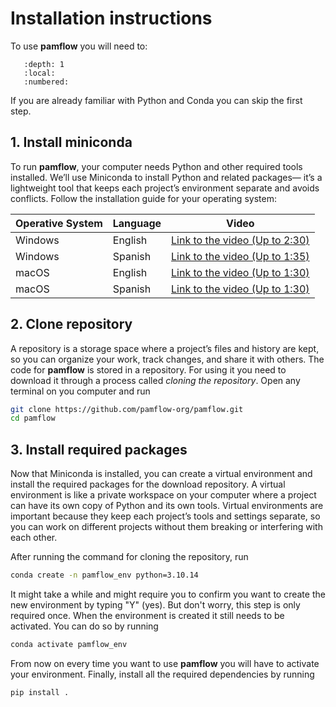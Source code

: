 # Installation instructions

To use **pamflow** you will need to:

```{contents}
   :depth: 1
   :local:
   :numbered:
```
If you are already familiar with Python and Conda you can skip the first step.

## 1. Install miniconda
To run **pamflow**, your computer needs Python and other required tools installed. We’ll use Miniconda to install Python and related packages— it’s a lightweight tool that keeps each project’s environment separate and avoids conflicts. Follow the installation guide for your operating system:

| Operative System | Language | Video                                                                         |
|------------------|----------|-------------------------------------------------------------------------------|
| Windows          | English  | [Link to the video (Up to 2:30)](https://www.youtube.com/watch?v=EBbcsjBSEi8) |
| Windows          | Spanish  | [Link to the video (Up to 1:35)](https://www.youtube.com/watch?v=n8HkaPEeJFs) |
| macOS            | English  | [Link to the video (Up to 1:30)](https://www.youtube.com/watch?v=WdXdl0C0jfE) |
| macOS            | Spanish  | [Link to the video (Up to 1:30)](https://www.youtube.com/watch?v=WdXdl0C0jfE) |

## 2. Clone repository

A repository is a storage space where a project’s files and history are kept, so you can organize your work, track changes, and share it with others. The code for **pamflow** is stored in a repository. For using it you need to download it through a process called *cloning the repository*. Open any terminal on you computer and run 
```sh
git clone https://github.com/pamflow-org/pamflow.git
cd pamflow
```

## 3. Install required packages
Now that Miniconda is installed, you can create a virtual environment and install the required packages for the download repository. A virtual environment is like a private workspace on your computer where a project can have its own copy of Python and its own tools. Virtual environments are important because they keep each project’s tools and settings separate, so you can work on different projects without them breaking or interfering with each other.

After running the command for cloning the repository, run 

```sh
conda create -n pamflow_env python=3.10.14
```
It might take a while and might require you to confirm you want to create the new environment by typing "Y" (yes). But don't worry, this step is only required once. When the environment is created it still needs to be activated. You can do so by running 

```sh
conda activate pamflow_env
```
From now on every time you want to use **pamflow** you will have to activate your environment. Finally, install all the required dependencies by running 
   
```sh
pip install .
```